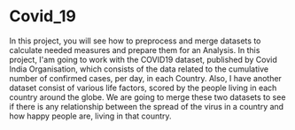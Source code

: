 # Covid_19

In this project, you will see how to preprocess and merge datasets to calculate needed measures and prepare them for an Analysis. In this project, I'am going to work with the COVID19 dataset, published by Covid India Organisation, which consists of the data related to the cumulative number of confirmed cases, per day, in each Country. Also, I have another dataset consist of various life factors, scored by the people living in each country around the globe.  We are going to merge these two datasets to see if there is any relationship between the spread of the virus in a country and how happy people are, living in that country.
